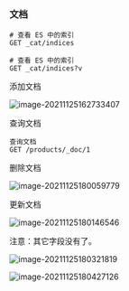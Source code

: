 ### 文档



```
# 查看 ES 中的索引
GET _cat/indices

# 查看 ES 中的索引
GET _cat/indices?v
```

添加文档



![image-20211125162733407](https://tva1.sinaimg.cn/large/008i3skNgy1gwrh63cm9zj319y0ouwgy.jpg)

查询文档



```
查询文档
GET /products/_doc/1
```

删除文档

![image-20211125180059779](https://tva1.sinaimg.cn/large/008i3skNgy1gwrjvccxl2j30we074dgh.jpg)

更新文档

![image-20211125180146546](https://tva1.sinaimg.cn/large/008i3skNgy1gwrjw441ddj31b40bigmm.jpg)

注意：其它字段没有了。

![image-20211125180321819](https://tva1.sinaimg.cn/large/008i3skNgy1gwrjxrrv3xj31bs0dqt9u.jpg)



![image-20211125180427126](https://tva1.sinaimg.cn/large/008i3skNgy1gwrjywhvxuj30j208ejrt.jpg)

### 
